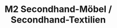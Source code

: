 ---
title: "M2 Secondhand-Möbel / Secondhand-Textilien"
url: /bochum/m2-secondhand-moebel-secondhand-textilien/
shop: Gebrauchtwaren
---